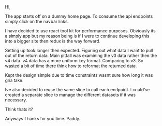 Hi,

The app starts off on a dummy home page. To consume the api endpoints simply click on the navbar links.

I have decided to use react tool kit for performance purposes. Obviously its a simply app but my reason being is if I were to continue developing this into a bigger site then redux is the way forward.

Setting up took longer then expected. Figuring out what data I want to pull out of the return data. Main pitfall was examining the v3 data rather then the v4 data. v4 data has a more uniform key format. Comparing to v3. So wasted a bit of time there think how to reformat the returned data.

Kept the design simple due to time constraints wasnt sure how long it was gna take.

Ive also decided to reuse the same slice to call each endpoint. I could've created a separate slice to manage the different datasets if it was necessary.

Think thats it?

Anyways Thanks for you time.
Paddy.
